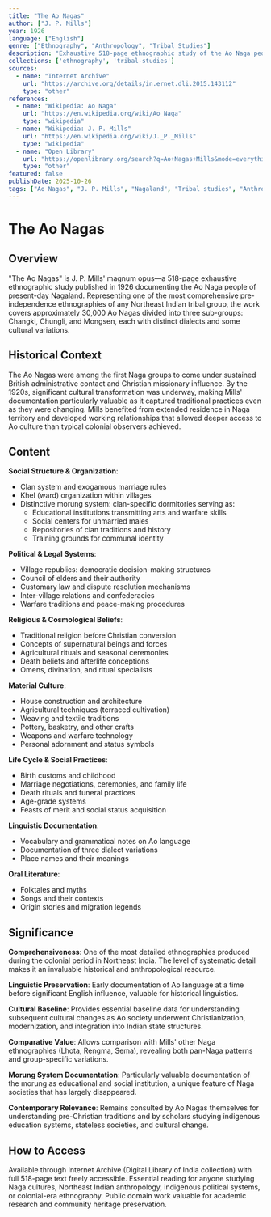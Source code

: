 ```yaml
---
title: "The Ao Nagas"
author: ["J. P. Mills"]
year: 1926
language: ["English"]
genre: ["Ethnography", "Anthropology", "Tribal Studies"]
description: "Exhaustive 518-page ethnographic study of the Ao Naga people (population ~30,000 in three groups: Changki, Chungli, Mongsen), covering their distinctive clan-based morung system where each clan maintains its own dormitory for transmitting arts, warfare skills, and social education. Documents material culture, domestic life, village organization, law and customs, religious practices, kinship patterns, linguistic analysis and folktales."
collections: ['ethnography', 'tribal-studies']
sources:
  - name: "Internet Archive"
    url: "https://archive.org/details/in.ernet.dli.2015.143112"
    type: "other"
references:
  - name: "Wikipedia: Ao Naga"
    url: "https://en.wikipedia.org/wiki/Ao_Naga"
    type: "wikipedia"
  - name: "Wikipedia: J. P. Mills"
    url: "https://en.wikipedia.org/wiki/J._P._Mills"
    type: "wikipedia"
  - name: "Open Library"
    url: "https://openlibrary.org/search?q=Ao+Nagas+Mills&mode=everything"
    type: "other"
featured: false
publishDate: 2025-10-26
tags: ["Ao Nagas", "J. P. Mills", "Nagaland", "Tribal studies", "Anthropology", "Morung system", "Ethnography", "1920s", "Northeast India", "Clan organization", "Colonial ethnography", "Linguistic documentation"]
---
```


# The Ao Nagas

## Overview

"The Ao Nagas" is J. P. Mills' magnum opus—a 518-page exhaustive ethnographic study published in 1926 documenting the Ao Naga people of present-day Nagaland. Representing one of the most comprehensive pre-independence ethnographies of any Northeast Indian tribal group, the work covers approximately 30,000 Ao Nagas divided into three sub-groups: Changki, Chungli, and Mongsen, each with distinct dialects and some cultural variations.

## Historical Context

The Ao Nagas were among the first Naga groups to come under sustained British administrative contact and Christian missionary influence. By the 1920s, significant cultural transformation was underway, making Mills' documentation particularly valuable as it captured traditional practices even as they were changing. Mills benefited from extended residence in Naga territory and developed working relationships that allowed deeper access to Ao culture than typical colonial observers achieved.

## Content

**Social Structure & Organization**:
- Clan system and exogamous marriage rules
- Khel (ward) organization within villages
- Distinctive morung system: clan-specific dormitories serving as:
  - Educational institutions transmitting arts and warfare skills
  - Social centers for unmarried males
  - Repositories of clan traditions and history
  - Training grounds for communal identity

**Political & Legal Systems**:
- Village republics: democratic decision-making structures
- Council of elders and their authority
- Customary law and dispute resolution mechanisms
- Inter-village relations and confederacies
- Warfare traditions and peace-making procedures

**Religious & Cosmological Beliefs**:
- Traditional religion before Christian conversion
- Concepts of supernatural beings and forces
- Agricultural rituals and seasonal ceremonies
- Death beliefs and afterlife conceptions
- Omens, divination, and ritual specialists

**Material Culture**:
- House construction and architecture
- Agricultural techniques (terraced cultivation)
- Weaving and textile traditions
- Pottery, basketry, and other crafts
- Weapons and warfare technology
- Personal adornment and status symbols

**Life Cycle & Social Practices**:
- Birth customs and childhood
- Marriage negotiations, ceremonies, and family life
- Death rituals and funeral practices
- Age-grade systems
- Feasts of merit and social status acquisition

**Linguistic Documentation**:
- Vocabulary and grammatical notes on Ao language
- Documentation of three dialect variations
- Place names and their meanings

**Oral Literature**:
- Folktales and myths
- Songs and their contexts
- Origin stories and migration legends

## Significance

**Comprehensiveness**: One of the most detailed ethnographies produced during the colonial period in Northeast India. The level of systematic detail makes it an invaluable historical and anthropological resource.

**Linguistic Preservation**: Early documentation of Ao language at a time before significant English influence, valuable for historical linguistics.

**Cultural Baseline**: Provides essential baseline data for understanding subsequent cultural changes as Ao society underwent Christianization, modernization, and integration into Indian state structures.

**Comparative Value**: Allows comparison with Mills' other Naga ethnographies (Lhota, Rengma, Sema), revealing both pan-Naga patterns and group-specific variations.

**Morung System Documentation**: Particularly valuable documentation of the morung as educational and social institution, a unique feature of Naga societies that has largely disappeared.

**Contemporary Relevance**: Remains consulted by Ao Nagas themselves for understanding pre-Christian traditions and by scholars studying indigenous education systems, stateless societies, and cultural change.

## How to Access

Available through Internet Archive (Digital Library of India collection) with full 518-page text freely accessible. Essential reading for anyone studying Naga cultures, Northeast Indian anthropology, indigenous political systems, or colonial-era ethnography. Public domain work valuable for academic research and community heritage preservation.

